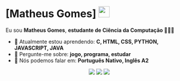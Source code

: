 # [Matheus Gomes] <img src="https://github.com/TheDudeThatCode/TheDudeThatCode/blob/master/Assets/Mario_Hello_Big.gif" width="30px">

Eu sou <strong>Matheus Gomes</strong>, <strong>estudante de Ciência da Computação </strong> 👨🏻‍💻 

- 🚀 Atualmente estou aprendendo: <strong>C, HTML, CSS, PYTHON, JAVASCRIPT, JAVA</strong> 
- 💬 Pergunte-me sobre: <strong>jogo, programa, estudar</strong>
- 📣 Nós podemos falar em: <strong>Português Nativo, Inglês A2</strong>

<div align="center">

  <a href="#" alt="Gmail">
    <img src="https://img.shields.io/badge/-Gmail-FF0000?style=flat-square&labelColor=FF0000&logo=gmail&logoColor=white&link=LINK-DO-SEU-EMAIL"/></a>

  <a href="https://www.linkedin.com/in/matheus-gomes-a18193331/" alt="Linkedin">
    <img src="https://img.shields.io/badge/-Linkedin-0e76a8?style=flat-square&logo=Linkedin&logoColor=white&link=LINK-DO-SEU-LINKEDIN" /></a>

  <a href="#" alt="Instagram">
    <img src="https://img.shields.io/badge/-Instagram-DF0174?style=flat-square&labelColor=DF0174&logo=instagram&logoColor=white&link=LINK-DO-SEU-INSTAGRAM"/></a>

</div>
